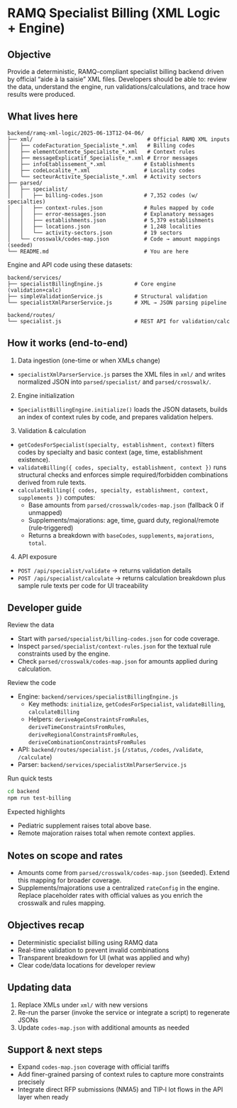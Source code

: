 # RAMQ Specialist Billing (XML Logic + Engine)

## Objective

Provide a deterministic, RAMQ-compliant specialist billing backend driven by official “aide à la saisie” XML files. Developers should be able to: review the data, understand the engine, run validations/calculations, and trace how results were produced.

## What lives here

```
backend/ramq-xml-logic/2025-06-13T12-04-06/
├── xml/                                    # Official RAMQ XML inputs
│   ├── codeFacturation_Specialiste_*.xml   # Billing codes
│   ├── elementContexte_Specialiste_*.xml   # Context rules
│   ├── messageExplicatif_Specialiste_*.xml # Error messages
│   ├── infoEtablissement_*.xml            # Establishments
│   ├── codeLocalite_*.xml                 # Locality codes
│   └── secteurActivite_Specialiste_*.xml  # Activity sectors
├── parsed/
│   ├── specialist/
│   │   ├── billing-codes.json             # 7,352 codes (w/ specialties)
│   │   ├── context-rules.json             # Rules mapped by code
│   │   ├── error-messages.json            # Explanatory messages
│   │   ├── establishments.json            # 5,379 establishments
│   │   ├── locations.json                 # 1,248 localities
│   │   └── activity-sectors.json          # 19 sectors
│   └── crosswalk/codes-map.json           # Code → amount mappings (seeded)
└── README.md                              # You are here
```

Engine and API code using these datasets:

```
backend/services/
├── specialistBillingEngine.js          # Core engine (validation+calc)
├── simpleValidationService.js          # Structural validation
└── specialistXmlParserService.js       # XML → JSON parsing pipeline

backend/routes/
└── specialist.js                       # REST API for validation/calc
```

## How it works (end-to-end)

1) Data ingestion (one-time or when XMLs change)
- `specialistXmlParserService.js` parses the XML files in `xml/` and writes normalized JSON into `parsed/specialist/` and `parsed/crosswalk/`.

2) Engine initialization
- `SpecialistBillingEngine.initialize()` loads the JSON datasets, builds an index of context rules by code, and prepares validation helpers.

3) Validation & calculation
- `getCodesForSpecialist(specialty, establishment, context)` filters codes by specialty and basic context (age, time, establishment existence).
- `validateBilling({ codes, specialty, establishment, context })` runs structural checks and enforces simple required/forbidden combinations derived from rule texts.
- `calculateBilling({ codes, specialty, establishment, context, supplements })` computes:
  - Base amounts from `parsed/crosswalk/codes-map.json` (fallback 0 if unmapped)
  - Supplements/majorations: age, time, guard duty, regional/remote (rule‑triggered)
  - Returns a breakdown with `baseCodes`, `supplements`, `majorations`, `total`.

4) API exposure
- `POST /api/specialist/validate` → returns validation details
- `POST /api/specialist/calculate` → returns calculation breakdown plus sample rule texts per code for UI traceability

## Developer guide

Review the data
- Start with `parsed/specialist/billing-codes.json` for code coverage.
- Inspect `parsed/specialist/context-rules.json` for the textual rule constraints used by the engine.
- Check `parsed/crosswalk/codes-map.json` for amounts applied during calculation.

Review the code
- Engine: `backend/services/specialistBillingEngine.js`
  - Key methods: `initialize`, `getCodesForSpecialist`, `validateBilling`, `calculateBilling`
  - Helpers: `deriveAgeConstraintsFromRules`, `deriveTimeConstraintsFromRules`, `deriveRegionalConstraintsFromRules`, `deriveCombinationConstraintsFromRules`
- API: `backend/routes/specialist.js` (`/status`, `/codes`, `/validate`, `/calculate`)
- Parser: `backend/services/specialistXmlParserService.js`

Run quick tests
```bash
cd backend
npm run test-billing
```
Expected highlights
- Pediatric supplement raises total above base.
- Remote majoration raises total when remote context applies.

## Notes on scope and rates

- Amounts come from `parsed/crosswalk/codes-map.json` (seeded). Extend this mapping for broader coverage.
- Supplements/majorations use a centralized `rateConfig` in the engine. Replace placeholder rates with official values as you enrich the crosswalk and rules mapping.

## Objectives recap

- Deterministic specialist billing using RAMQ data
- Real-time validation to prevent invalid combinations
- Transparent breakdown for UI (what was applied and why)
- Clear code/data locations for developer review

## Updating data

1) Replace XMLs under `xml/` with new versions
2) Re-run the parser (invoke the service or integrate a script) to regenerate JSONs
3) Update `codes-map.json` with additional amounts as needed

## Support & next steps

- Expand `codes-map.json` coverage with official tariffs
- Add finer-grained parsing of context rules to capture more constraints precisely
- Integrate direct RFP submissions (NMA5) and TIP‑I lot flows in the API layer when ready
